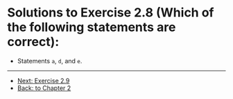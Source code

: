 # Solutions to Exercise 2.8 (Which of the following statements are correct):

- Statements `a`, `d`, and `e`.

---
- [Next: Exercise 2.9](02_09.md)
- [Back: to Chapter 2](README.md)